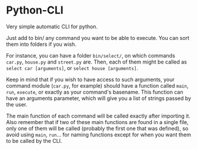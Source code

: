 # Python-CLI
Very simple automatic CLI for python.

Just add to bin/ any command you want to be able to execute. You can sort them into folders if you wish.

For instance, you can have a folder `bin/select/`, on which commands `car.py`, `house.py` and `street.py` are. Then, each of them might be called as `select car [arguments]`, or `select house [arguments]`.

Keep in mind that if you wish to have access to such arguments, your command module (`car.py`, for example) should have a function called `main`, `run`, `execute`, or exactly as your command's basename. This function can have an arguments parameter, which will give you a list of strings passed by the user.

The main function of each command will be called exactly after importing it. Also remember that if two of these main functions are found in a single file, only one of them will be called (probably the first one that was defined), so avoid using `main`, `run`... for naming functions except for when you want them to be called by the CLI.
